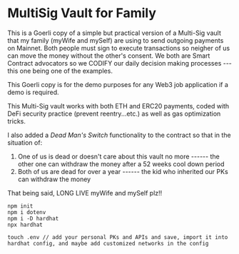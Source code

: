 # MultiSig Vault for Family

This is a Goerli copy of a simple but practical version of a Multi-Sig vault that my family (myWife and mySelf) are using to send outgoing payments on Mainnet. Both people must sign to execute transactions so neigher of us can move the money without the other's consent. We both are Smart Contract advocators so we CODIFY our daily decision making processes --- this one being one of the examples.

This Goerli copy is for the demo purposes for any Web3 job application if a demo is required.

This Multi-Sig vault works with both ETH and ERC20 payments, coded with DeFi security practice (prevent reentry...etc.) as well as gas optimization tricks.

I also added a *Dead Man's Switch* functionality to the contract so that in the situation of:
1. One of us is dead or doesn't care about this vault no more ------ the other one can withdraw the money after a 52 weeks cool down period
2. Both of us are dead for over a year ------ the kid who inherited our PKs can withdraw the money

That being said, LONG LIVE myWife and mySelf plz!!


```shell
npm init
npm i dotenv
npm i -D hardhat
npx hardhat

touch .env // add your personal PKs and APIs and save, import it into hardhat config, and maybe add customized networks in the config
```

